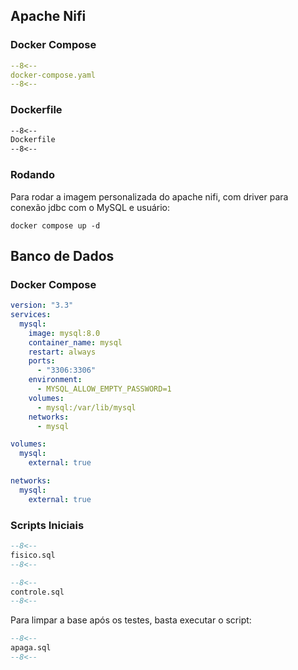 ## Apache Nifi

### Docker Compose

```yaml title="docker-compose.yaml" linenums="1"
--8<--
docker-compose.yaml
--8<--
```

### Dockerfile

```Dockerfile title="Dockerfile" linenums="1"
--8<--
Dockerfile
--8<--
```

### Rodando

Para rodar a imagem personalizada do apache nifi, com driver para conexão jdbc com o MySQL e usuário:

```shell
docker compose up -d
```

## Banco de Dados

### Docker Compose

```yaml title="docker-compose.yaml" linenums="1"
version: "3.3"
services:
  mysql:
    image: mysql:8.0
    container_name: mysql
    restart: always
    ports:
      - "3306:3306"
    environment:
      - MYSQL_ALLOW_EMPTY_PASSWORD=1
    volumes:
      - mysql:/var/lib/mysql
    networks:
      - mysql

volumes:
  mysql:
    external: true

networks:
  mysql:
    external: true
```

### Scripts Iniciais

```sql title="fisico.sql" linenums="1"
--8<--
fisico.sql
--8<--
```

```sql title="controle.sql" linenums="1"
--8<--
controle.sql
--8<--
```

Para limpar a base após os testes, basta executar o script:

```sql title="apaga.sql" linenums="1"
--8<--
apaga.sql
--8<--
```
